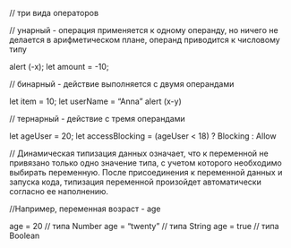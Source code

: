 // три вида операторов

// унарный - операция применяется к одному операнду, но ничего не делается в арифметическом плане, операнд приводится к числовому типу

alert  (-x);
let amount = -10;

// бинарный - действие выполняется с двумя операндами

let item = 10;
let userName = “Anna” 
alert (x-y)

// тернарный - действие с тремя операндами

let ageUser = 20;
let accessВlocking = (ageUser < 18) ? Blocking : Allow


// Динамическая типизация данных означает, что к переменной не привязано только одно значение типа, с учетом которого необходимо выбирать переменную. После присоединения к переменной данных и запуска кода, типизация переменной произойдет автоматически согласно ее наполнению.

//Например, переменная возраст - age

age = 20 // типа Number
age = “twenty” // типа String
age = true // типа Boolean
